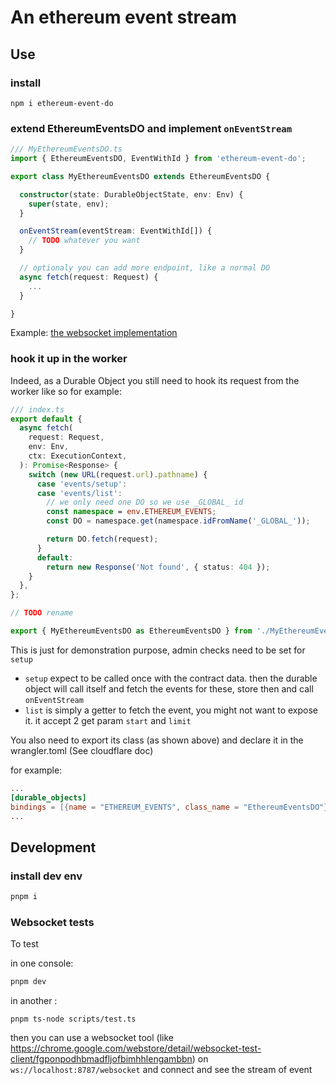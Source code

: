 # An ethereum event stream

## Use

### install

`npm i ethereum-event-do`

### extend EthereumEventsDO and implement `onEventStream`

```typescript
/// MyEthereumEventsDO.ts
import { EthereumEventsDO, EventWithId } from 'ethereum-event-do';

export class MyEthereumEventsDO extends EthereumEventsDO {

  constructor(state: DurableObjectState, env: Env) {
    super(state, env);
  }

  onEventStream(eventStream: EventWithId[]) {
    // TODO whatever you want
  }

  // optionaly you can add more endpoint, like a normal DO
  async fetch(request: Request) {
    ...
  }

}

```

Example: [the websocket implementation](src/implementations/WebSocketEthereumEventsDO.ts.ts)

### hook it up in the worker

Indeed, as a Durable Object you still need to hook its request from the worker like so for example:

```typescript
/// index.ts
export default {
  async fetch(
    request: Request,
    env: Env,
    ctx: ExecutionContext,
  ): Promise<Response> {
    switch (new URL(request.url).pathname) {
      case 'events/setup':
      case 'events/list':
        // we only need one DO so we use _GLOBAL_ id
        const namespace = env.ETHEREUM_EVENTS;
        const DO = namespace.get(namespace.idFromName('_GLOBAL_'));

        return DO.fetch(request);
      }
      default:
        return new Response('Not found', { status: 404 });
    }
  },
};

// TODO rename

export { MyEthereumEventsDO as EthereumEventsDO } from './MyEthereumEventsDO';
```

This is just for demonstration purpose, admin checks need to be set for `setup`

- `setup` expect to be called once with the contract data. then the durable object will call itself and fetch the events for these, store then and call `onEventStream`
- `list` is simply a getter to fetch the event, you might not want to expose it. it accept 2 get param `start` and `limit`

You also need to export its class (as shown above) and declare it in the wrangler.toml (See cloudflare doc)

for example:

```toml
...
[durable_objects]
bindings = [{name = "ETHEREUM_EVENTS", class_name = "EthereumEventsDO"}]
...
```

## Development

### install dev env

```sh
pnpm i
```

### Websocket tests

To test

in one console:

```sh
pnpm dev
```

in another :

```
pnpm ts-node scripts/test.ts
```

then you can use a websocket tool (like https://chrome.google.com/webstore/detail/websocket-test-client/fgponpodhbmadfljofbimhhlengambbn) on `ws://localhost:8787/websocket` and connect and see the stream of event
